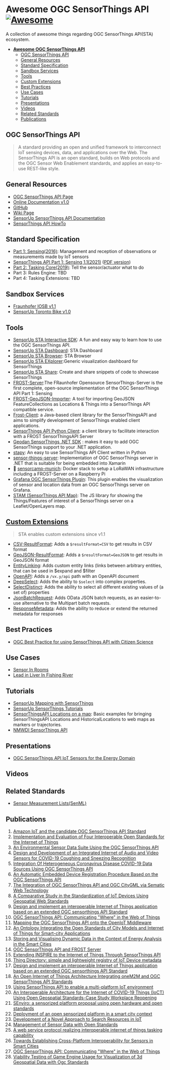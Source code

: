 # **Awesome OGC SensorThings API** [![Awesome](https://awesome.re/badge.svg)](https://github.com/lkcozy/awesome-sensorthings-api)

A collection of awesome things regarding OGC SensorThings API(STA) ecosystem.

- [**Awesome OGC SensorThings API** ](#awesome-ogc-sensorthings-api-)
  - [OGC SensorThings API](#ogc-sensorthings-api)
  - [General Resources](#general-resources)
  - [Standard Specification](#standard-specification)
  - [Sandbox Services](#sandbox-services)
  - [Tools](#tools)
  - [Custom Extensions](#custom-extensions)
  - [Best Practices](#best-practices)
  - [Use Cases](#use-cases)
  - [Tutorials](#tutorials)
  - [Presentations](#presentations)
  - [Videos](#videos)
  - [Related Standards](#related-standards)
  - [Publications](#publications)

## OGC SensorThings API

> A standard providing an open and unified framework to interconnect IoT sensing devices, data, and applications over the Web.
> The SensorThings API is an open standard, builds on Web protocols and the OGC Sensor Web Enablement standards, and applies an easy-to-use REST-like style.

## General Resources

- [OGC SensorThings API Page](https://www.ogc.org/standards/sensorthings)
- [Online Documentation v1.0](https://developers.sensorup.com/docs/#introduction)
- [GitHub](https://github.com/opengeospatial/sensorthings)
- [Wiki Page](https://en.wikipedia.org/wiki/SensorThings_API)
- [SensorUp SensorThings API Documentation](https://developers.sensorup.com/docs/#introduction)
- [SensorThings API HowTo](https://fraunhoferiosb.github.io/FROST-Server/sensorthingsapi/1_Home.html)

## Standard Specification

- [Part 1: Sensing(2016)](http://docs.opengeospatial.org/is/15-078r6/15-078r6.html): Management and reception of observations or measurements made by IoT sensors
- [SensorThings API Part 1: Sensing 1.1(2021)](https://docs.ogc.org/is/18-088/18-088.html) ([PDF version](https://docs.ogc.org/is/18-088/18-088.pdf))
- [Part 2: Tasking Core(2019)](http://docs.opengeospatial.org/is/17-079r1/17-079r1.html): Tell the sensor/actuator what to do
- Part 3: Rules Engine: TBD
- Part 4: Tasking Extensions: TBD

## Sandbox Services

- [Fraunhofer IOSB v1.1](https://ogc-demo.k8s.ilt-dmz.iosb.fraunhofer.de/v1.1/)
- [SensorUp Toronto Bike v1.0](https://toronto-bike-snapshot.sensorup.com/display/v1.0)

## Tools

- [SensorUp STA Interactive SDK](https://developers.sensorup.com/InteractiveSDK/): A fun and easy way to learn how to use the OGC SensorThings API.
- [SensorUp STA Dashboard](http://dashboard-demo.sensorup.com/): STA Dashboard
- [SensorUp STA Browser](http://map-dashboard.sensorup.com/components/settings/index.html): STA Browser
- [SensorUp STA EXplorer](https://explorer.sensorup.com/?url=https://toronto-bike-snapshot.sensorup.com/v1.0):Generic visualization dashboard for SensorThings
- [SensorUp STA Share](https://share.sensorup.com/): Create and share snippets of code to showcase SensorThings
- [FROST-Server](https://github.com/FraunhoferIOSB/FROST-Server):The FRaunhofer Opensource SensorThings-Server is the first complete, open-source implementation of the OGC SensorThings API Part 1: Sensing
- [FROST-GeoJSON-Importer](https://github.com/hylkevds/FROST-GeoJsonImporter): A tool for importing GeoJSON FeatureCollections as Locations & Things into a SensorThings API compatible service.
- [Frost-Client](https://github.com/FraunhoferIOSB/FROST-Client): a Java-based client library for the SensorThingsAPI and aims to simplify development of SensorThings enabled client applications.
- [SensorThings API Python Client](https://pypi.org/project/frost-sta-client/#/): a client library to facilitate interaction with a FROST SensorThingsAPI Server
- [Geodan SensorThings .NET SDK](https://github.com/gost/sensorthings-net-sdk) : makes it easy to add OGC SensorThings support to your .NET application.
- [stapy](https://github.com/zMoooooritz/stapy): An easy to use SensorThings API Client written in Python
- [sensor-things-server](https://github.com/PAR-Government/sensor-things-server): Implementation of OGC SensorThings server in .NET that is suitable for being embedded into Xamarin
- 🐳 [sensorcamp-munich](https://github.com/lrswss/sensorcamp-munich): Docker stack to setup a LoRaWAN infrastructure including a FROST-Server on a Raspberry Pi
- [Grafana OGC SensorThings Plugin](https://grafana.com/grafana/plugins/linksmart-sensorthings-datasource/): This plugin enables the visualization of sensor and location data from an OGC SensorThings server on Grafana.
- [STAM (SensorThings API Map)](https://github.com/DataCoveEU/STAM): The JS library for showing the Things/Features of interest of a SensorThings server on a Leaflet/OpenLayers map.

## [Custom Extensions](https://github.com/opengeospatial/sensorthings/discussions/146)

> STA enables custom extensions since v1.1

- [CSV-ResultFormat](https://github.com/INSIDE-information-systems/SensorThingsAPI/blob/master/CSV-ResultFormat/CSV-ResultFormat.md): Adds a `$resultFormat=CSV` to get results in CSV format
- [GeoJSON-ResultFormat](https://fraunhoferiosb.github.io/FROST-Server/extensions/GeoJSON-ResultFormat.html): Adds a `$resultFormat=GeoJSON` to get results in GeoJSON format
- [EntityLinking](https://github.com/INSIDE-information-systems/SensorThingsAPI/blob/master/EntityLinking/Linking.md): Adds custom entity links (links between arbitrary entities, that can be used in $expand and $filter
- [OpenAPI](https://fraunhoferiosb.github.io/FROST-Server/extensions/OpenAPI.html): Adds a `/vx.y/api` path with an OpenAPI document
- [DeepSelect](https://fraunhoferiosb.github.io/FROST-Server/extensions/DeepSelect.html): Adds the ability to `$select` into complex properties.
- [SelectDistinct](https://fraunhoferiosb.github.io/FROST-Server/extensions/SelectDistinct.html): Adds the ability to select all different existing values of (a set of) properties
- [JsonBatchRequest](https://fraunhoferiosb.github.io/FROST-Server/extensions/JsonBatchRequest.html): Adds OData JSON batch requests, as an easier-to-use alternative to the Multipart batch requests.
- [ResponseMetadata](https://fraunhoferiosb.github.io/FROST-Server/extensions/ResponseMetadata.html): Adds the ability to reduce or extend the returned metadata for responses

## Best Practices

- [OGC Best Practice for using SensorThings API with Citizen Science](https://portal.ogc.org/files/100891)

## Use Cases

- [Sensor In Rooms](https://github.com/opengeospatial/sensorthings/blob/master/use-cases/SensorsInRooms.md)
- [Lead in Liver In Fishing River](https://github.com/opengeospatial/sensorthings/blob/master/use-cases/LeadInLiverInFishInRiver.md)

## Tutorials

- [SensorUp Mapping with SensorThings](https://developers.sensorup.com/tutorials/map/)
- [SensorUp SensorThings Tutorials](https://developers.sensorup.com/tutorials/)
- [SensorThingsAPI Locations on a map](https://github.com/tum-gis/FROST-on-a-map): Basic examples for bringing SensorThingsAPI Locations and HistoricalLocations to web maps as markers or trajectories.
- [NMWDI SensorThings API](https://crceanalytics.com/2022/07/07/nmwdi-sensorthings-api/)

## Presentations

- [OGC SensorThings API IoT Sensors for the Energy Domain](https://inspire.ec.europa.eu/sites/default/files/presentations/1600_ogc_sensorthings_api_and_energy_-_final.pdf)

## Videos

## Related Standards

- [Sensor Measurement Lists(SenML)](https://tools.ietf.org/html/rfc8428)

## Publications

1. [Amazon IoT and the candidate OGC SensorThings API Standard](https://www.ogc.org/blog/2315)
2. [Implementation and Evaluation of Four Interoperable Open Standards for the Internet of Things](https://www.mdpi.com/1424-8220/15/9/24343#/)
3. [An Environmental Sensor Data Suite Using the OGC SensorThings API](https://link.springer.com/chapter/10.1007/978-3-030-39815-6_22)
4. [Design and Development of an Integrated Internet of Audio and Video Sensors for COVID-19 Coughing and Sneezing Recognition](https://ieeexplore.ieee.org/abstract/document/9623141?casa_token=DdjcBl8uvxMAAAAA:fZdmWxdPp2NUSoBfu3sA2r-N6SkAkfA6phSMRunCR3Tm75OuipDHznkC87LGRqHwm_9e3EtgSw)
5. [Integration Of Heterogeneous Coronavirus Disease COVID-19 Data Sources Using OGC SensorThings API](https://www.proquest.com/openview/3a89f290aa4e754ce27f3215573add8f/1?pq-origsite=gscholar&cbl=2037681)
6. [An Automatic Embedded Device Registration Procedure Based on the OGC SensorThings API](https://scholar.google.com/scholar_url?url=https://www.mdpi.com/1424-8220/19/3/495/pdf&hl=en&oi=gsb-gga&ct=res&d=11656171690071367110&scisig=AAGBfm3mFAyEBx585JYi26bjBqji2hdlbw)
7. [The Integration of OGC SensorThings API and OGC CityGML via Sematic Web Technology](https://link.springer.com/chapter/10.1007/978-3-030-60952-8_6)
8. [A Comparative Study in the Standardization of IoT Devices Using Geospatial Web Standards](https://ieeexplore.ieee.org/abstract/document/9224992?casa_token=wET_iQDqU4YAAAAA:EyTm0T1jKbibaeLSaoEV-S2zNWj-g918Dqb89lz_HvhqkjNM13PlVgNMBSdZu_h57t6ZWRXwhw)
9. [Design and implement an interoperable Internet of Things application based on an extended OGC sensorthings API Standard](https://pdfs.semanticscholar.org/11e0/9ea6c194f61b7af59b5070911a6d6e68d639.pdf)
10. [OGC SensorThings API: Communicating "Where" in the Web of Things](https://iab.org/wp-content/IAB-uploads/2016/03/IAB_WhitePaper_OpenGeospatialConsortium.pdf)
11. [Mapping the OGC SensorThings API onto the OpenIoT Middleware](https://www.researchgate.net/publication/284995256_Mapping_the_OGC_SensorThings_API_onto_the_OpenIoT_Middleware)
12. [An Ontology Integrating the Open Standards of City Models and Internet of Things for Smart-city Applications](https://ieeexplore.ieee.org/abstract/document/9784912/)
13. [Storing and Visualising Dynamic Data in the Context of Energy Analysis in the Smart Cities](https://link.springer.com/chapter/10.1007/978-3-030-92096-8_16)
14. [OGC SensorThings API and FROST Server](https://www.geonovum.nl/uploads/documents/SensorThingsAPI%2BFROST_v01.pdf)
15. [Extending INSPIRE to the Internet of Things Through SensorThings API](https://www.mdpi.com/2076-3263/8/6/221#/)
16. [Thing Directory: simple and lightweight registry of IoT Device metadata](https://joss.theoj.org/papers/10.21105/joss.03075.pdf)
17. [Design and implement an interoperable Internet of Things application based on an extended OGC sensorthings API Standard](https://pdfs.semanticscholar.org/11e0/9ea6c194f61b7af59b5070911a6d6e68d639.pdf)
18. [An Open Internet of Things Architecture Integrating oneM2M and OGC SensorThings API Standards](http://ir.lib.ncu.edu.tw:88/thesis/view_etd.asp?URN=106322088&fileName=GC106322088.pdf)
19. [Using SensorThings API to enable a multi-platform IoT environment](https://scholar.google.com/scholar_url?url=https://repositorio-aberto.up.pt/bitstream/10216/114108/2/277716.pdf&hl=en&oi=gsb-ggp&ct=res&d=2293627466688698957&scisig=AAGBfm2V0QZnAlj-z_y8nHEkGuY-TamTDw)
20. [An Interoperable Architecture for the Internet of COVID-19 Things (IoCT) Using Open Geospatial Standards-Case Study Workplace Reopening](https://pubmed.ncbi.nlm.nih.gov/33374208/#/)
21. [SEnviro: a sensorized platform proposal using open hardware and open standards](https://www.mdpi.com/1424-8220/15/3/5555)
22. [Deployment of an open sensorized platform in a smart city context](https://www.sciencedirect.com/science/article/pii/S0167739X16305519?casa_token=jNs7PCg1Y0AAAAAA:JaH2l1--QeKz2t112ovx4LoelhOM2rNiOiRu9_cUR9mZH9jL2WUmZ28GsXaQE7zIvXvTadAPZg)
23. [Development of a Novel Approach to Search Resources in IoT](https://pdfs.semanticscholar.org/0f7d/468fba903a13d47f9d77167672e96a516203.pdf#/)
24. [Management of Sensor Data with Open Standards](https://www.researchgate.net/profile/Philipp-Hertweck/publication/334203915_Management_of_Sensor_Data_with_Open_Standards/links/5d4aa7fe4585153e59415929/Management-of-Sensor-Data-with-Open-Standards.pdf)
25. [A web service protocol realizing interoperable internet of things tasking capability](https://www.mdpi.com/1424-8220/16/9/1395)
26. [Towards Establishing Cross-Platform Interoperability for Sensors in Smart Cities](https://www.mdpi.com/1424-8220/19/3/562)
27. [OGC SensorThings API: Communicating "Where" in the Web of Things](https://iab.org/wp-content/IAB-uploads/2016/03/IAB_WhitePaper_OpenGeospatialConsortium.pdf)
28. [Viability Testing of Game Engine Usage for Visualization of 3d Geospatial Data with Ogc Standards](https://ui.adsabs.harvard.edu/abs/2022ISPAnX4W2..281W/abstract)
